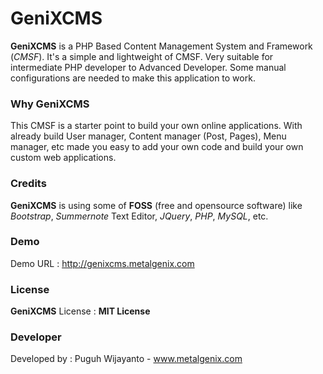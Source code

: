 # GeniXCMS

**GeniXCMS** is a PHP Based Content Management System and Framework (*CMSF*). It's a simple and lightweight of CMSF. Very suitable for intermediate PHP developer to Advanced Developer. Some manual configurations are needed to make this application to work. 

### Why GeniXCMS ###
This CMSF is a starter point to build your own online applications. With already build User manager, Content manager (Post, Pages), Menu manager, etc made you easy to add your own code and build your own custom web applications. 

### Credits ###
**GeniXCMS** is using some of **FOSS** (free and opensource software) like *Bootstrap*, *Summernote* Text Editor, *JQuery*, *PHP*, *MySQL*, etc. 

### Demo ###
Demo URL : http://genixcms.metalgenix.com

### License ###
**GeniXCMS** License : **MIT License**

### Developer ###
Developed by : Puguh Wijayanto - www.metalgenix.com
